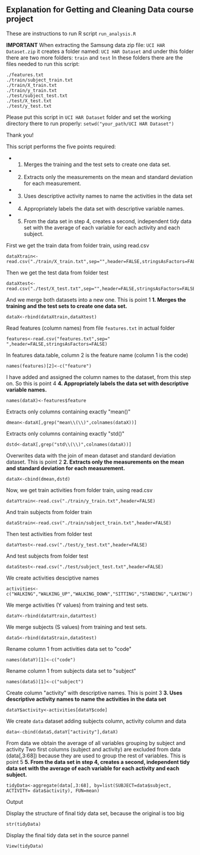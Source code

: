 Explanation for Getting and Cleaning Data course project
--------------------------------------------------------

These are instructions to run R script `run_analysis.R`

**IMPORTANT**
When extracting the Samsung data zip file: `UCI HAR Dataset.zip`
it creates a folder named: `UCI HAR Dataset`
and under this folder there are two more folders: `train` and `test`
In these folders there are the files needed to run this script:
```
./features.txt
./train/subject_train.txt
./train/X_train.txt
./train/y_train.txt
./test/subject_test.txt
./test/X_test.txt
./test/y_test.txt
```

Please put this script in `UCI HAR Dataset` folder and set the working
directory there to run properly: `setwd("your_path/UCI HAR Dataset")`

Thank you!

This script performs the five points required:

- 1. Merges the training and the test sets to create one data set.
- 2. Extracts only the measurements on the mean and standard deviation for each measurement. 
- 3. Uses descriptive activity names to name the activities in the data set
- 4. Appropriately labels the data set with descriptive variable names. 
- 5. From the data set in step 4, creates a second, independent tidy data set with the average of each variable for each activity and each subject.

First we get the train data from folder train, using read.csv
```
dataXtrain<-read.csv("./train/X_train.txt",sep="",header=FALSE,stringsAsFactors=FALSE,fill=FALSE)
```
Then we get the test data from folder test
```
dataXtest<-read.csv("./test/X_test.txt",sep="",header=FALSE,stringsAsFactors=FALSE,fill=FALSE)
```
And we merge both datasets into a new one. This is point 1
**1. Merges the training and the test sets to create one data set.**
```
dataX<-rbind(dataXtrain,dataXtest)
```
Read features (column names) from file `features.txt` in actual folder
```
features<-read.csv("features.txt",sep=" ",header=FALSE,stringsAsFactors=FALSE)
```
In features data.table, column 2 is the feature name (column 1 is the code)
```
names(features)[2]<-c("feature")
```
I have added and assigned the column names to the dataset, from this step on. So this is point 4
**4. Appropriately labels the data set with descriptive variable names.**
```
names(dataX)<-features$feature
```
Extracts only columns containing exactly "mean()"
```
dmean<-dataX[,grep("mean\\(\\)",colnames(dataX))]
```
Extracts only columns containing exactly "std()"
```
dstd<-dataX[,grep("std\\(\\)",colnames(dataX))]
```
Overwrites data with the join of mean dataset and standard deviation dataset. This is point 2
**2. Extracts only the measurements on the mean and standard deviation for each measurement.**
```
dataX<-cbind(dmean,dstd)
```
Now, we get train activities from folder train, using read.csv
```
dataYtrain<-read.csv("./train/y_train.txt",header=FALSE)
```
And train subjects from folder train
```
dataStrain<-read.csv("./train/subject_train.txt",header=FALSE)
```
Then test activities from folder test
```
dataYtest<-read.csv("./test/y_test.txt",header=FALSE)
```
And test subjects from folder test
```
dataStest<-read.csv("./test/subject_test.txt",header=FALSE)
```
We create activities desciptive names
```
activities<-c("WALKING","WALKING_UP","WALKING_DOWN","SITTING","STANDING","LAYING")
```
We merge activities (Y values) from training and test sets.
```
dataY<-rbind(dataYtrain,dataYtest)
```
We merge subjects (S values) from training and test sets.
```
dataS<-rbind(dataStrain,dataStest)
```
Rename column 1 from activities data set to "code"
```
names(dataY)[1]<-c("code")
```
Rename column 1 from subjects data set to "subject"
```
names(dataS)[1]<-c("subject")
```
Create column "activity" with descriptive names. This is point 3
**3. Uses descriptive activity names to name the activities in the data set**
```
dataY$activity<-activities[dataY$code]
```
We create `data` dataset adding subjects column, activity column and data
```
data<-cbind(dataS,dataY["activity"],dataX)
```
From data we obtain the average of all variables grouping by subject and activity
Two first columns (subject and activity) are excluded from data (data[,3:68])
because they are used to group the rest of variables. This is point 5
**5. From the data set in step 4, creates a second, independent tidy data set with the average of each variable for each activity and each subject.**
```
tidyData<-aggregate(data[,3:68], by=list(SUBJECT=data$subject, ACTIVITY= data$activity), FUN=mean)
```
Output

Display the structure of final tidy data set, because the original is too big
```
str(tidyData)
```
Display the final tidy data set in the source pannel
```
View(tidyData)
```